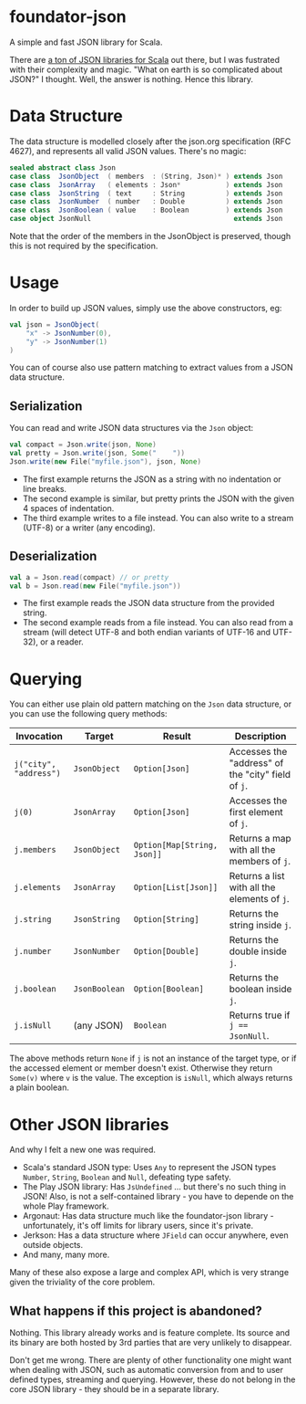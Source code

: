 foundator-json
==============

A simple and fast JSON library for Scala.

There are [a ton of JSON libraries for Scala](#other-json-libraries) out there, but I was fustrated with their complexity and magic. "What on earth is so complicated about JSON?" I thought. Well, the answer is nothing. Hence this library.


Data Structure
==============

The data structure is modelled closely after the json.org specification (RFC 4627), and represents all valid JSON values. There's no magic:

```scala
sealed abstract class Json
case class  JsonObject  ( members  : (String, Json)* ) extends Json
case class  JsonArray   ( elements : Json*           ) extends Json
case class  JsonString  ( text     : String          ) extends Json
case class  JsonNumber  ( number   : Double          ) extends Json
case class  JsonBoolean ( value    : Boolean         ) extends Json
case object JsonNull                                   extends Json
```

Note that the order of the members in the JsonObject is preserved, though this is not required by the specification.


Usage
=====

In order to build up JSON values, simply use the above constructors, eg:

```scala
val json = JsonObject(
    "x" -> JsonNumber(0),
    "y" -> JsonNumber(1)
)
```

You can of course also use pattern matching to extract values from a JSON data structure.


Serialization
-------------

You can read and write JSON data structures via the `Json` object:


```scala
val compact = Json.write(json, None)
val pretty = Json.write(json, Some("    "))
Json.write(new File("myfile.json"), json, None)
```

* The first example returns the JSON as a string with no indentation or line breaks. 
* The second example is similar, but pretty prints the JSON with the given 4 spaces of indentation.
* The third example writes to a file instead. You can also write to a stream (UTF-8) or a writer (any encoding).


Deserialization
---------------

```scala
val a = Json.read(compact) // or pretty
val b = Json.read(new File("myfile.json"))
```

* The first example reads the JSON data structure from the provided string. 
* The second example reads from a file instead. You can also read from a stream (will detect UTF-8 and both endian variants of UTF-16 and UTF-32), or a reader.


Querying
========

You can either use plain old pattern matching on the `Json` data structure, or you can use the following query methods:

| Invocation | Target | Result | Description |
|------------|--------|--------|-------------|
| `j("city", "address")` | `JsonObject` | `Option[Json]` | Accesses the "address" of the "city" field of `j`. |
| `j(0)` | `JsonArray` | `Option[Json]` | Accesses the first element of `j`. |
| `j.members` | `JsonObject` | `Option[Map[String, Json]]` | Returns a map with all the members of `j`. |
| `j.elements` | `JsonArray` | `Option[List[Json]]` | Returns a list with all the elements of `j`. |
| `j.string` | `JsonString` | `Option[String]` | Returns the string inside `j`. |
| `j.number` | `JsonNumber` | `Option[Double]` | Returns the double inside `j`. |
| `j.boolean` | `JsonBoolean` | `Option[Boolean]` | Returns the boolean inside `j`. |
| `j.isNull` | (any JSON) | `Boolean` | Returns true if `j == JsonNull`. |

The above methods return `None` if `j` is not an instance of the target type, or if the accessed element or member doesn't exist. Otherwise they return `Some(v)` where `v` is the value. The exception is `isNull`, which always returns a plain boolean.

Other JSON libraries
====================

And why I felt a new one was required.

* Scala's standard JSON type: Uses `Any` to represent the JSON types `Number`, `String`, `Boolean` and `Null`, defeating type safety.
* The Play JSON library: Has `JsUndefined` ... but there's no such thing in JSON! Also, is not a self-contained library - you have to depende on the whole Play framework.
* Argonaut: Has data structure much like the foundator-json library - unfortunately, it's off limits for library users, since it's private.
* Jerkson: Has a data structure where `JField` can occur anywhere, even outside objects.
* And many, many more.

Many of these also expose a large and complex API, which is very strange given the triviality of the core problem.


What happens if this project is abandoned?
------------------------------------------

Nothing. This library already works and is feature complete. Its source and its binary are both hosted by 3rd parties that are very unlikely to disappear.

Don't get me wrong. There are plenty of other functionality one might want when dealing with JSON, such as automatic conversion from and to user defined types, streaming and querying. However, these do not belong in the core JSON library - they should be in a separate library.
